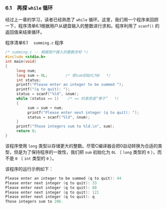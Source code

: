 ### 6.1　再探 `while` 循环

经过上一章的学习，读者已经熟悉了 `while` 循环。这里，我们用一个程序来回顾一下，程序清单6.1根据用户从键盘输入的整数进行求和。程序利用了 `scanf()` 的返回值来结束循环。

程序清单6.1　 `summing.c` 程序

```c
/* summing.c -- 根据用户键入的整数求和 */
#include <stdio.h>
int main(void)
{
     long num;
     long sum = 0L;        /* 把sum初始化为0   */
     int status;
     printf("Please enter an integer to be summed ");
     printf("(q to quit): ");
     status = scanf("%ld", &num);
     while (status == 1)    /* == 的意思是“等于”   */
     {
          sum = sum + num;
          printf("Please enter next integer (q to quit): ");
          status = scanf("%ld", &num);
     }
     printf("Those integers sum to %ld.\n", sum);
     return 0;
}
```

该程序使用 `long` 类型以存储更大的整数。尽管C编译器会把0自动转换为合适的类型，但是为了保持程序的一致性，我们把 `sum` 初始化为 `0L` （ `long` 类型的 `0` ），而不是 `0` （ `int` 类型的 `0` ）。

该程序的运行示例如下：

```c
Please enter an integer to be summed (q to quit): 44
Please enter next integer (q to quit): 33
Please enter next integer (q to quit): 88
Please enter next integer (q to quit): 121
Please enter next integer (q to quit): q
Those integers sum to 286.

```

